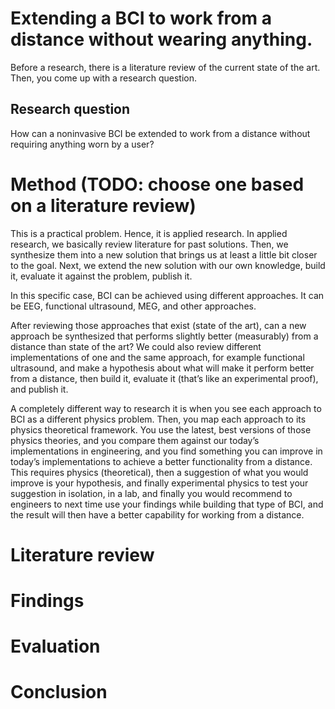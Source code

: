 # Extending a BCI to work from a distance without wearing anything.
Before a research, there is a literature review of the current state of the art.
Then, you come up with a research question.

## Research question
How can a noninvasive BCI be extended to work from a distance without requiring anything worn by a user?

# Method (TODO: choose one based on a literature review)
This is a practical problem. Hence, it is applied research. 
In applied research, we basically review literature for past solutions.
Then, we synthesize them into a new solution that brings us at least a little bit closer to the goal.
Next, we extend the new solution with our own knowledge, build it, evaluate it against the problem, publish it.

In this specific case, BCI can be achieved using different approaches.
It can be EEG, functional ultrasound, MEG, and other approaches.

After reviewing those approaches that exist (state of the art), can a new approach be synthesized that performs slightly better (measurably) from a distance than state of the art?
We could also review different implementations of one and the same approach, for example functional ultrasound, 
and make a hypothesis about what will make it perform better from a distance, then build it, evaluate it (that’s like an experimental proof), and publish it.

A completely different way to research it is when you see each approach to BCI as a different physics problem.
Then, you map each approach to its physics theoretical framework. 
You use the latest, best versions of those physics theories, and you compare them against our today’s implementations 
in engineering, and you find something you can improve in today’s implementations to achieve a better functionality from 
a distance. This requires physics (theoretical), then a suggestion of what you would improve is your hypothesis, and finally experimental physics to test your suggestion in isolation, in a lab, and finally you would recommend to engineers to next time use your findings while building that type of BCI, and the result will then have a better capability for working from a distance.

# Literature review

# Findings

# Evaluation

# Conclusion
